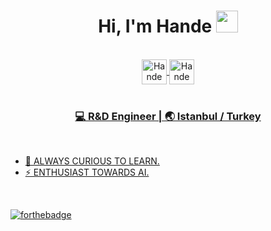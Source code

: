 
<div align="center">
 <h1> Hi, I'm Hande <img src="https://media.giphy.com/media/hvRJCLFzcasrR4ia7z/giphy.gif" width="35px"></h1>
</div>
<br>

<div align="center">
 <a href="https://www.linkedin.com/in/hande-nur-%C5%9Fen-278341110/" target="_blank">
   <img align="center" alt="Hande Nur Şen | Linkedin " width="40px" src="http://www.prepare1.com/wp-content/uploads/2014/04/linkedin-logo-high-res-1254-1024x1024.jpg"</a>

 

 <a href="https://www.kaggle.com/handee/code" target="_blank">
   <img align="center" alt="Hande Nur Şen | Linkedin " width="40px" src="https://cdn4.iconfinder.com/data/icons/logos-and-brands/512/189_Kaggle_logo_logos-512.png"</a>
</div>

<br>

<div align="center">
<h3>💻 R&D Engineer | 🌏 Istanbul / Turkey </h3>
</div>
<br>

- 🌱 ALWAYS CURIOUS TO LEARN.
- ⚡ ENTHUSIAST TOWARDS AI.


<br>


![forthebadge](https://forthebadge.com/images/badges/built-with-love.svg)

<!--
**Hnd7/Hnd7** is a ✨ _special_ ✨ repository because its `README.md` (this file) appears on your GitHub profile.

### Hi there 👋 I am Hande Nur Şen
Here are some ideas to get you started:

- 🔭 I’m currently working on ...

- 👯 I’m looking to collaborate on ...
- 🤔 I’m looking for help with ...
- 💬 Ask me about ...
- 📫 How to reach me: ...
- 😄 Pronouns: ...
- ⚡  ENTHUSIAST TOWARDS AI. 
-->
